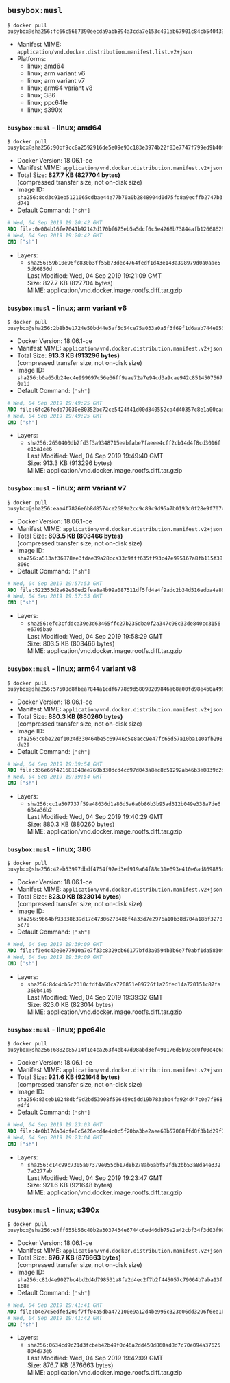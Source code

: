 ## `busybox:musl`

```console
$ docker pull busybox@sha256:fc66c5667390eecda9abb894a3cda7e153c491ab67901c84cb540439877413f3
```

-	Manifest MIME: `application/vnd.docker.distribution.manifest.list.v2+json`
-	Platforms:
	-	linux; amd64
	-	linux; arm variant v6
	-	linux; arm variant v7
	-	linux; arm64 variant v8
	-	linux; 386
	-	linux; ppc64le
	-	linux; s390x

### `busybox:musl` - linux; amd64

```console
$ docker pull busybox@sha256:90bf9cc8a2592916de5e09e93c183e3974b22f83e7747f799ed9b40f77af3dc1
```

-	Docker Version: 18.06.1-ce
-	Manifest MIME: `application/vnd.docker.distribution.manifest.v2+json`
-	Total Size: **827.7 KB (827704 bytes)**  
	(compressed transfer size, not on-disk size)
-	Image ID: `sha256:8cd3c91eb5121065cdbae44e77b70a0b2848904d0d75fd8a9ecffb2747b3d741`
-	Default Command: `["sh"]`

```dockerfile
# Wed, 04 Sep 2019 19:20:42 GMT
ADD file:0e004b16fe7041b92142d170bf675eb5a5dcf6c5e4268b73844afb1266862892 in / 
# Wed, 04 Sep 2019 19:20:42 GMT
CMD ["sh"]
```

-	Layers:
	-	`sha256:59b10e96fc830b3ff55b73dec4764fedf1d43e143a398979d0a0aae55d66850d`  
		Last Modified: Wed, 04 Sep 2019 19:21:09 GMT  
		Size: 827.7 KB (827704 bytes)  
		MIME: application/vnd.docker.image.rootfs.diff.tar.gzip

### `busybox:musl` - linux; arm variant v6

```console
$ docker pull busybox@sha256:2b8b3e1724e50bd44e5af5d54ce75a033a0a5f3f69f1d6aab744e053ddc96959
```

-	Docker Version: 18.06.1-ce
-	Manifest MIME: `application/vnd.docker.distribution.manifest.v2+json`
-	Total Size: **913.3 KB (913296 bytes)**  
	(compressed transfer size, not on-disk size)
-	Image ID: `sha256:b0a65db24ec4e999697c56e36ff9aae72a7e94cd3a9cae942c85145075670a1d`
-	Default Command: `["sh"]`

```dockerfile
# Wed, 04 Sep 2019 19:49:25 GMT
ADD file:6fc26fedb79030e80352bc72ce5424f41d00d340552ca4d40357c8e1a00cae24 in / 
# Wed, 04 Sep 2019 19:49:25 GMT
CMD ["sh"]
```

-	Layers:
	-	`sha256:2650400db2fd3f3a9348715eabfabe7faeee4cff2cb14d4f8cd3016fe15a1ee6`  
		Last Modified: Wed, 04 Sep 2019 19:49:40 GMT  
		Size: 913.3 KB (913296 bytes)  
		MIME: application/vnd.docker.image.rootfs.diff.tar.gzip

### `busybox:musl` - linux; arm variant v7

```console
$ docker pull busybox@sha256:eaa4f7826e6b8d8574ce2689a2cc9c89c9d95a7b0193c0f28e9f707cc0425fc1
```

-	Docker Version: 18.06.1-ce
-	Manifest MIME: `application/vnd.docker.distribution.manifest.v2+json`
-	Total Size: **803.5 KB (803466 bytes)**  
	(compressed transfer size, not on-disk size)
-	Image ID: `sha256:a513af36878ae3fdae39a28cca33c9fff635ff93c47e995167a8fb115f38806c`
-	Default Command: `["sh"]`

```dockerfile
# Wed, 04 Sep 2019 19:57:53 GMT
ADD file:522353d2a62e50ed2fea8a4b99a087511df5fd4a4f9adc2b34d516edba4a88bb in / 
# Wed, 04 Sep 2019 19:57:53 GMT
CMD ["sh"]
```

-	Layers:
	-	`sha256:efc3cfddca39e3d63465ffc27b235dba0f2a347c98c33de840cc3156e6705ba0`  
		Last Modified: Wed, 04 Sep 2019 19:58:29 GMT  
		Size: 803.5 KB (803466 bytes)  
		MIME: application/vnd.docker.image.rootfs.diff.tar.gzip

### `busybox:musl` - linux; arm64 variant v8

```console
$ docker pull busybox@sha256:57508d8fbea7844a1cdf6778d9d58098209846a68a00fd98e4b0a4969305e965
```

-	Docker Version: 18.06.1-ce
-	Manifest MIME: `application/vnd.docker.distribution.manifest.v2+json`
-	Total Size: **880.3 KB (880260 bytes)**  
	(compressed transfer size, not on-disk size)
-	Image ID: `sha256:cebe22ef1024d330464be5c69746c5e8acc9e47fc65d57a10ba1e0afb298de29`
-	Default Command: `["sh"]`

```dockerfile
# Wed, 04 Sep 2019 19:39:54 GMT
ADD file:336e66f421681048ee760b330dcd4cd97d043a8ec8c51292ab46b3e0839c2d14 in / 
# Wed, 04 Sep 2019 19:39:54 GMT
CMD ["sh"]
```

-	Layers:
	-	`sha256:cc1a507737f59a48636d1a86d5a6a0b86b3b95ad312b049e338a7de6634a36b2`  
		Last Modified: Wed, 04 Sep 2019 19:40:29 GMT  
		Size: 880.3 KB (880260 bytes)  
		MIME: application/vnd.docker.image.rootfs.diff.tar.gzip

### `busybox:musl` - linux; 386

```console
$ docker pull busybox@sha256:42eb53997dbdf4754f97ed3ef919a64f88c31e693e410e6ad869885cf9495545
```

-	Docker Version: 18.06.1-ce
-	Manifest MIME: `application/vnd.docker.distribution.manifest.v2+json`
-	Total Size: **823.0 KB (823014 bytes)**  
	(compressed transfer size, not on-disk size)
-	Image ID: `sha256:9b64bf93838b39d17c4730627848bf4a33d7e2976a10b38d704a18bf32785c70`
-	Default Command: `["sh"]`

```dockerfile
# Wed, 04 Sep 2019 19:39:09 GMT
ADD file:f3e4c43e0e77910a7e7f33c8329cb66177bfd3a0594b3b6e7f0abf1da5830f07 in / 
# Wed, 04 Sep 2019 19:39:09 GMT
CMD ["sh"]
```

-	Layers:
	-	`sha256:8dc4cb5c2310cfdf4a60ca720851e09726f1a26fed14a720151c87fa360b4145`  
		Last Modified: Wed, 04 Sep 2019 19:39:32 GMT  
		Size: 823.0 KB (823014 bytes)  
		MIME: application/vnd.docker.image.rootfs.diff.tar.gzip

### `busybox:musl` - linux; ppc64le

```console
$ docker pull busybox@sha256:6882c85714f1e4ca263f4eb47d98abd3ef491176d5b93cc0f00e4c6a682744d5
```

-	Docker Version: 18.06.1-ce
-	Manifest MIME: `application/vnd.docker.distribution.manifest.v2+json`
-	Total Size: **921.6 KB (921648 bytes)**  
	(compressed transfer size, not on-disk size)
-	Image ID: `sha256:83ceb10248dbf9d2bd53908f596459c5dd19b783abb4fa924d47c0e7f868e4f4`
-	Default Command: `["sh"]`

```dockerfile
# Wed, 04 Sep 2019 19:23:03 GMT
ADD file:4e0b17da04cfe8c6426ecd4e4c0c5f20ba3be2aee68b57068ffd0f3b1d29f77b in / 
# Wed, 04 Sep 2019 19:23:04 GMT
CMD ["sh"]
```

-	Layers:
	-	`sha256:c14c99c7305a07379e055cb17d8b278ab6abf59fd82bb53a8da4e3327a3277ab`  
		Last Modified: Wed, 04 Sep 2019 19:23:47 GMT  
		Size: 921.6 KB (921648 bytes)  
		MIME: application/vnd.docker.image.rootfs.diff.tar.gzip

### `busybox:musl` - linux; s390x

```console
$ docker pull busybox@sha256:e3ff655b56c40b2a3037434e6744c6ed46db75e2a42cbf34f3d03f9993a6ac01
```

-	Docker Version: 18.06.1-ce
-	Manifest MIME: `application/vnd.docker.distribution.manifest.v2+json`
-	Total Size: **876.7 KB (876663 bytes)**  
	(compressed transfer size, not on-disk size)
-	Image ID: `sha256:c81d4e9027bc4bd2d4d798531a8fa2d4ec2f7b2f445057c79064b7aba13f168e`
-	Default Command: `["sh"]`

```dockerfile
# Wed, 04 Sep 2019 19:41:41 GMT
ADD file:b4e7c5edfed209f7ff04a5dba472100e9a12d4be995c323d06dd3296f6ee1b27 in / 
# Wed, 04 Sep 2019 19:41:42 GMT
CMD ["sh"]
```

-	Layers:
	-	`sha256:0634cd9c21d3fcbeb42b49f0c46a2dd450d860ad8d7c70e094a37625804d73e6`  
		Last Modified: Wed, 04 Sep 2019 19:42:09 GMT  
		Size: 876.7 KB (876663 bytes)  
		MIME: application/vnd.docker.image.rootfs.diff.tar.gzip
